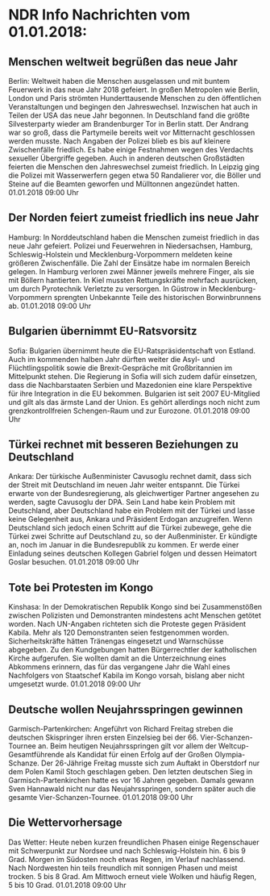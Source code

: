 # NDR Info Nachrichten vom 01.01.2018:


## Menschen weltweit begrüßen das neue Jahr
Berlin: Weltweit haben die Menschen ausgelassen und mit buntem Feuerwerk in das neue Jahr 2018 gefeiert. In großen Metropolen wie Berlin, London und Paris strömten Hunderttausende Menschen zu den öffentlichen Veranstaltungen und begingen den Jahreswechsel. Inzwischen hat auch in Teilen der USA das neue Jahr begonnen. In Deutschland fand die größte Silvesterparty wieder am Brandenburger Tor in Berlin statt. Der Andrang war so groß, dass die Partymeile bereits weit vor Mitternacht geschlossen werden musste. Nach Angaben der Polizei blieb es bis auf kleinere Zwischenfälle friedlich. Es habe einige Festnahmen wegen des Verdachts sexueller Übergriffe gegeben. Auch in anderen deutschen Großstädten feierten die Menschen den Jahreswechsel zumeist friedlich. In Leipzig ging die Polizei mit Wasserwerfern gegen etwa 50 Randalierer vor, die Böller und Steine auf die Beamten geworfen und Mülltonnen angezündet hatten. 01.01.2018 09:00 Uhr 

## Der Norden feiert zumeist friedlich ins neue Jahr
Hamburg: In Norddeutschland haben die Menschen zumeist friedlich in das neue Jahr gefeiert. Polizei und Feuerwehren in Niedersachsen, Hamburg, Schleswig-Holstein und Mecklenburg-Vorpommern meldeten keine größeren Zwischenfälle. Die Zahl der Einsätze habe im normalen Bereich gelegen. In Hamburg verloren zwei Männer jeweils mehrere Finger, als sie mit Böllern hantierten. In Kiel mussten Rettungskräfte mehrfach ausrücken, um durch Pyrotechnik Verletzte zu versorgen. In Güstrow in Mecklenburg-Vorpommern sprengten Unbekannte Teile des historischen Borwinbrunnens ab. 01.01.2018 09:00 Uhr 

## Bulgarien übernimmt EU-Ratsvorsitz
Sofia: Bulgarien übernimmt heute die EU-Ratspräsidentschaft von Estland. Auch im kommenden halben Jahr dürften weiter die Asyl- und Flüchtlingspolitik sowie die Brexit-Gespräche mit Großbritannien im Mittelpunkt stehen. Die Regierung in Sofia will sich zudem dafür einsetzen, dass die Nachbarstaaten Serbien und Mazedonien eine klare Perspektive für ihre Integration in die EU bekommen. Bulgarien ist seit 2007 EU-Mitglied und gilt als das ärmste Land der Union. Es gehört allerdings noch nicht zum grenzkontrollfreien Schengen-Raum und zur Eurozone. 01.01.2018 09:00 Uhr 

## Türkei rechnet mit besseren Beziehungen zu Deutschland
Ankara: Der türkische Außenminister Cavusoglu rechnet damit, dass sich der Streit mit Deutschland im neuen Jahr weiter entspannt. Die Türkei erwarte von der Bundesregierung, als gleichwertiger Partner angesehen zu werden, sagte Cavusoglu der DPA. Sein Land habe kein Problem mit Deutschland, aber Deutschland habe ein Problem mit der Türkei und lasse keine Gelegenheit aus, Ankara und Präsident Erdogan anzugreifen. Wenn Deutschland sich jedoch einen Schritt auf die Türkei zubewege, gehe die Türkei zwei Schritte auf Deutschland zu, so der Außenminister. Er kündigte an, noch im Januar in die Bundesrepublik zu kommen. Er werde einer Einladung seines deutschen Kollegen Gabriel folgen und dessen Heimatort Goslar besuchen. 01.01.2018 09:00 Uhr 

## Tote bei Protesten im Kongo
Kinshasa: In der Demokratischen Republik Kongo sind bei Zusammenstößen zwischen Polizisten und Demonstranten mindestens acht Menschen getötet worden. Nach UN-Angaben richteten sich die Proteste gegen Präsident Kabila. Mehr als 120 Demonstranten seien festgenommen worden. Sicherheitskräfte hätten Tränengas eingesetzt und Warnschüsse abgegeben. Zu den Kundgebungen hatten Bürgerrechtler der katholischen Kirche aufgerufen. Sie wollten damit an die Unterzeichnung eines Abkommens erinnern, das für das vergangene Jahr die Wahl eines Nachfolgers von Staatschef Kabila im Kongo vorsah, bislang aber nicht umgesetzt wurde. 01.01.2018 09:00 Uhr 

## Deutsche wollen Neujahrsspringen gewinnen
Garmisch-Partenkirchen:		Angeführt von Richard Freitag streben die deutschen Skispringer ihren ersten Einzelsieg bei der 66. Vier-Schanzen-Tournee an. Beim heutigen Neujahrsspringen gilt vor allem der Weltcup-Gesamtführende als Kandidat für einen Erfolg auf der Großen Olympia-Schanze. Der 26-Jährige Freitag musste sich zum Auftakt in Oberstdorf nur dem Polen Kamil Stoch geschlagen geben. Den letzten deutschen Sieg in Garmisch-Partenkirchen hatte es vor 16 Jahren gegeben. Damals gewann Sven Hannawald nicht nur das Neujahrsspringen, sondern später auch die gesamte Vier-Schanzen-Tournee. 01.01.2018 09:00 Uhr 

## Die Wettervorhersage
Das Wetter: Heute neben kurzen freundlichen Phasen einige Regenschauer mit Schwerpunkt zur Nordsee und nach Schleswig-Holstein hin. 6 bis 9 Grad. Morgen im Südosten noch etwas Regen, im Verlauf nachlassend. Nach Nordwesten hin teils freundlich mit sonnigen Phasen und meist trocken. 5 bis 8 Grad. Am Mittwoch erneut viele Wolken und häufig Regen, 5 bis 10 Grad. 01.01.2018 09:00 Uhr 

